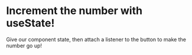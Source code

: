 # Increment the number with useState!

Give our component state, then attach a listener to the button to make the number go up!